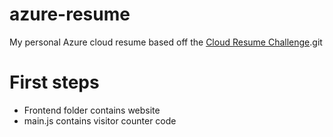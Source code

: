 # azure-resume

My personal Azure cloud resume based off the [Cloud Resume Challenge](https://cloudresumechallenge.dev).git

# First steps

- Frontend folder contains website
- main.js contains visitor counter code
